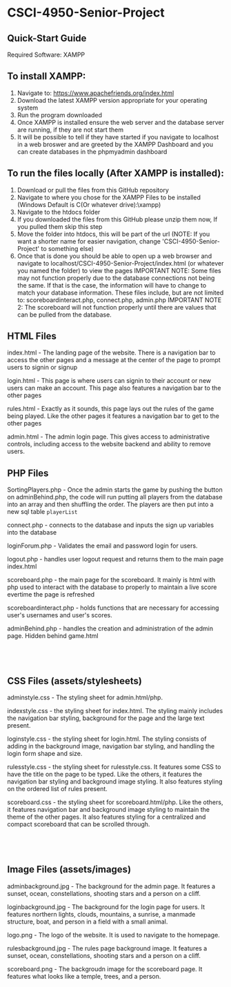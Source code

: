 # CSCI-4950-Senior-Project

## Quick-Start Guide
Required Software: XAMPP

## To install XAMPP:
1. Navigate to: https://www.apachefriends.org/index.html
2. Download the latest XAMPP version appropriate for your operating system
3. Run the program downloaded
4. Once XAMPP is installed ensure the web server and the database server are running, if they are not start them
5. It will be possible to tell if they have started if you navigate to localhost in a web broswer and are greeted by the XAMPP Dashboard and you can create databases in the phpmyadmin dashboard

## To run the files locally (After XAMPP is installed):
1. Download or pull the files from this GitHub repository
2. Navigate to where you chose for the XAMPP Files to be installed (Windows Default is C(Or whatever drive):\xampp\)
3. Navigate to the htdocs folder
4. If you downloaded the files from this GitHub please unzip them now, If you pulled them skip this step
5. Move the folder into htdocs, this will be part of the url (NOTE: If you want a shorter name for easier navigation, change 'CSCI-4950-Senior-Project' to something else)
6. Once that is done you should be able to open up a web browser and navigate to localhost/CSCI-4950-Senior-Project/index.html (or whatever you named the folder) to view the pages
IMPORTANT NOTE: Some files may not function properly due to the database connections not being the same. If that is the case, the information will have to change to match your database information. These files include, but are not limited to: scoreboardinteract.php, connect.php, admin.php
IMPORTANT NOTE 2: The scoreboard will not function properly until there are values that can be pulled from the database.


## HTML Files
index.html - The landing page of the website. There is a navigation bar to access the other pages and a message at the center of the page to prompt users to signin or signup

login.html - This page is where users can signin to their account or new users can make an account. This page also features a navigation bar to the other pages

rules.html - Exactly as it sounds, this page lays out the rules of the game being played. Like the other pages it features a navigation bar to get to the other pages

admin.html - The admin login page. This gives access to administrative controls, including access to the website backend and ability to remove users.

## PHP Files
SortingPlayers.php - Once the admin starts the game by pushing the button on adminBehind.php, the code will run putting all players from the database into an array and then shuffling the order. The players are then put into a new sql table `playerList` 

connect.php -  connects to the database and inputs the sign up variables into the database

loginForum.php - Validates the email and password login for users.

logout.php - handles user logout request and returns them to the main page index.html

scoreboard.php - the main page for the scoreboard. It mainly is html with php used to interact with the database to properly to maintain a live score evertime the page is refreshed

scoreboardinteract.php - holds functions that are necessary for accessing user's usernames and user's scores.

adminBehind.php - handles the creation and administration of the admin page. Hidden behind game.html

## <br>
## CSS Files (assets/stylesheets)

adminstyle.css - The styling sheet for admin.html/php. 

indexstyle.css - the styling sheet for index.html. The styling mainly includes the navigation bar styling, background for the page and the large text present.

loginstyle.css - the styling sheet for login.html. The styling consists of adding in the background image, navigation bar styling, and handling the login form shape and size.

rulesstyle.css - the styling sheet for rulesstyle.css. It features some CSS to have the title on the page to be typed. Like the others, it features the navigation bar styling and background image styling. It also features styling on the ordered list of rules present.

scoreboard.css - the styling sheet for scoreboard.html/php. Like the others, it features navigation bar and background image styling to maintain the theme of the other pages. It also features styling for a centralized and compact scoreboard that can be scrolled through.

## <br>
## Image Files (assets/images)

adminbackground.jpg - The background for the admin page. It features a sunset, ocean, constellations, shooting stars and a person on a cliff.

loginbackground.jpg - The background for the login page for users. It features northern lights, clouds, mountains, a sunrise, a manmade structure, boat, and person in a field with a small animal.

logo.png - The logo of the website. It is used to navigate to the homepage.

rulesbackground.jpg - The rules page background image. It features a sunset, ocean, constellations, shooting stars and a person on a cliff.

scoreboard.png - The backgroudn image for the scoreboard page. It features what looks like a temple, trees, and a person.
